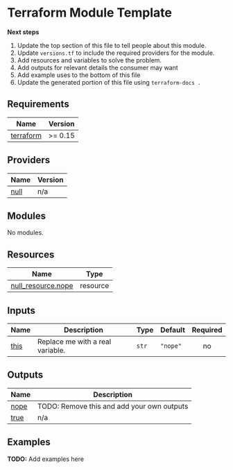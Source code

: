 # Terraform Module Template

**Next steps**
1. Update the top section of this file to tell people about this module.
2. Update `versions.tf` to include the required providers for the module.
3. Add resources and variables to solve the problem.
4. Add outputs for relevant details the consumer may want
5. Add example uses to the bottom of this file
6. Update the generated portion of this file using `terraform-docs .`


<!-- BEGIN_TF_DOCS -->
## Requirements

| Name | Version |
|------|---------|
| <a name="requirement_terraform"></a> [terraform](#requirement\_terraform) | >= 0.15 |

## Providers

| Name | Version |
|------|---------|
| <a name="provider_null"></a> [null](#provider\_null) | n/a |

## Modules

No modules.

## Resources

| Name | Type |
|------|------|
| [null_resource.nope](https://registry.terraform.io/providers/hashicorp/null/latest/docs/resources/resource) | resource |

## Inputs

| Name | Description | Type | Default | Required |
|------|-------------|------|---------|:--------:|
| <a name="input_this"></a> [this](#input\_this) | Replace me with a real variable. | `str` | `"nope"` | no |

## Outputs

| Name | Description |
|------|-------------|
| <a name="output_nope"></a> [nope](#output\_nope) | TODO: Remove this and add your own outputs |
| <a name="output_true"></a> [true](#output\_true) | n/a |
<!-- END_TF_DOCS -->

## Examples

**TODO:** Add examples here
